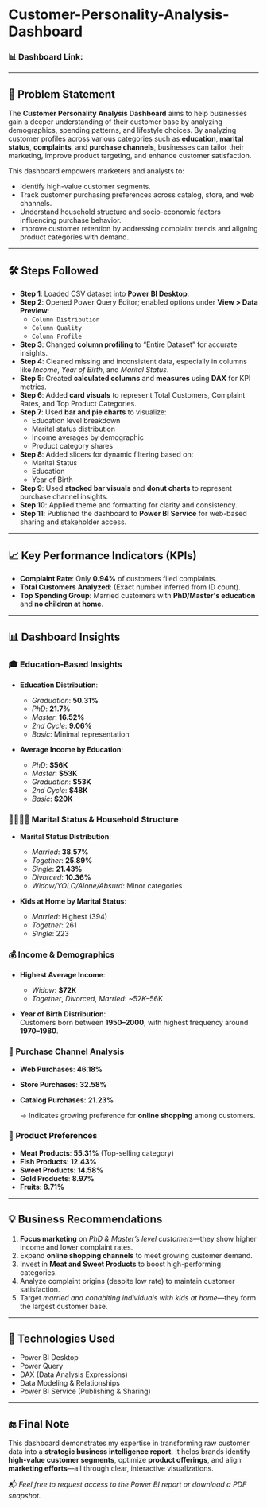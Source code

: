 # Customer-Personality-Analysis-Dashboard

### 📊 Dashboard Link: 

---

## 🧩 Problem Statement

The **Customer Personality Analysis Dashboard** aims to help businesses gain a deeper understanding of their customer base by analyzing demographics, spending patterns, and lifestyle choices. By analyzing customer profiles across various categories such as **education**, **marital status**, **complaints**, and **purchase channels**, businesses can tailor their marketing, improve product targeting, and enhance customer satisfaction.

This dashboard empowers marketers and analysts to:
- Identify high-value customer segments.
- Track customer purchasing preferences across catalog, store, and web channels.
- Understand household structure and socio-economic factors influencing purchase behavior.
- Improve customer retention by addressing complaint trends and aligning product categories with demand.

---

## 🛠️ Steps Followed

- **Step 1**: Loaded CSV dataset into **Power BI Desktop**.
- **Step 2**: Opened Power Query Editor; enabled options under **View > Data Preview**:
  - `Column Distribution`
  - `Column Quality`
  - `Column Profile`
- **Step 3**: Changed **column profiling** to “Entire Dataset” for accurate insights.
- **Step 4**: Cleaned missing and inconsistent data, especially in columns like *Income*, *Year of Birth*, and *Marital Status*.
- **Step 5**: Created **calculated columns** and **measures** using **DAX** for KPI metrics.
- **Step 6**: Added **card visuals** to represent Total Customers, Complaint Rates, and Top Product Categories.
- **Step 7**: Used **bar and pie charts** to visualize:
  - Education level breakdown
  - Marital status distribution
  - Income averages by demographic
  - Product category shares
- **Step 8**: Added slicers for dynamic filtering based on:
  - Marital Status
  - Education
  - Year of Birth
- **Step 9**: Used **stacked bar visuals** and **donut charts** to represent purchase channel insights.
- **Step 10**: Applied theme and formatting for clarity and consistency.
- **Step 11**: Published the dashboard to **Power BI Service** for web-based sharing and stakeholder access.

---

## 📈 Key Performance Indicators (KPIs)

- **Complaint Rate**: Only **0.94%** of customers filed complaints.
- **Total Customers Analyzed**: (Exact number inferred from ID count).
- **Top Spending Group**: Married customers with **PhD/Master's education** and **no children at home**.

---

## 📊 Dashboard Insights

### 🎓 Education-Based Insights
- **Education Distribution**:
  - *Graduation*: **50.31%**
  - *PhD*: **21.7%**
  - *Master*: **16.52%**
  - *2nd Cycle*: **9.06%**
  - *Basic*: Minimal representation

- **Average Income by Education**:
  - *PhD*: **$56K**
  - *Master*: **$53K**
  - *Graduation*: **$53K**
  - *2nd Cycle*: **$48K**
  - *Basic*: **$20K**

### 👨‍👩‍👧‍👦 Marital Status & Household Structure
- **Marital Status Distribution**:
  - *Married*: **38.57%**
  - *Together*: **25.89%**
  - *Single*: **21.43%**
  - *Divorced*: **10.36%**
  - *Widow/YOLO/Alone/Absurd*: Minor categories

- **Kids at Home by Marital Status**:
  - *Married*: Highest (394)
  - *Together*: 261
  - *Single*: 223

### 💰 Income & Demographics
- **Highest Average Income**:  
  - *Widow*: **$72K**
  - *Together*, *Divorced*, *Married*: ~$52K–$56K

- **Year of Birth Distribution**:  
  Customers born between **1950–2000**, with highest frequency around **1970–1980**.

### 🛒 Purchase Channel Analysis
- **Web Purchases**: **46.18%**
- **Store Purchases**: **32.58%**
- **Catalog Purchases**: **21.23%**

  → Indicates growing preference for **online shopping** among customers.

### 🧃 Product Preferences
- **Meat Products**: **55.31%** (Top-selling category)
- **Fish Products**: **12.43%**
- **Sweet Products**: **14.58%**
- **Gold Products**: **8.97%**
- **Fruits**: **8.71%**

---

## 💡 Business Recommendations

1. **Focus marketing** on *PhD & Master’s level customers*—they show higher income and lower complaint rates.
2. Expand **online shopping channels** to meet growing customer demand.
3. Invest in **Meat and Sweet Products** to boost high-performing categories.
4. Analyze complaint origins (despite low rate) to maintain customer satisfaction.
5. Target *married and cohabiting individuals with kids at home*—they form the largest customer base.

---

## 📂 Technologies Used

- Power BI Desktop  
- Power Query  
- DAX (Data Analysis Expressions)  
- Data Modeling & Relationships  
- Power BI Service (Publishing & Sharing)

---

## 🔚 Final Note

This dashboard demonstrates my expertise in transforming raw customer data into a **strategic business intelligence report**. It helps brands identify **high-value customer segments**, optimize **product offerings**, and align **marketing efforts**—all through clear, interactive visualizations.

📬 *Feel free to request access to the Power BI report or download a PDF snapshot.*
